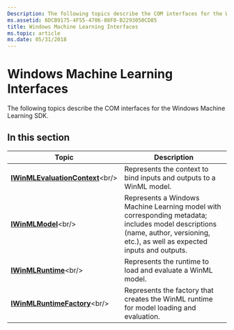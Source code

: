 ```yaml
---
Description: The following topics describe the COM interfaces for the Windows Machine Learning SDK.
ms.assetid: 6DCB9175-4F55-4706-88F0-B2293050CD85
title: Windows Machine Learning Interfaces
ms.topic: article
ms.date: 05/31/2018
---
```


# Windows Machine Learning Interfaces

The following topics describe the COM interfaces for the Windows Machine Learning SDK.

## In this section



| Topic                                                                             | Description                                                                                                                                                                                |
|-----------------------------------------------------------------------------------|--------------------------------------------------------------------------------------------------------------------------------------------------------------------------------------------|
| [**IWinMLEvaluationContext**](https://msdn.microsoft.com/library/Mt845831(v=VS.85).aspx)<br/> | Represents the context to bind inputs and outputs to a WinML model.<br/>                                                                                                             |
| [**IWinMLModel**](https://msdn.microsoft.com/library/Mt845835(v=VS.85).aspx)<br/>                         | Represents a Windows Machine Learning model with corresponding metadata; includes model descriptions (name, author, versioning, etc.), as well as expected inputs and outputs. <br/> |
| [**IWinMLRuntime**](https://msdn.microsoft.com/library/Mt845840(v=VS.85).aspx)<br/>                     | Represents the runtime to load and evaluate a WinML model.<br/>                                                                                                                      |
| [**IWinMLRuntimeFactory**](https://msdn.microsoft.com/library/Mt845841(v=VS.85).aspx)<br/>       | Represents the factory that creates the WinML runtime for model loading and evaluation.<br/>                                                                                         |



 

 

 




